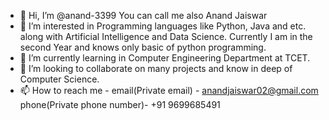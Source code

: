 - 👋 Hi, I’m @anand-3399 You can call me also Anand Jaiswar 
- 👀 I’m interested in Programming languages like Python, Java and etc. along with Artificial Intelligence and Data Science. Currently I am in the second Year and knows only basic of python programming.
- 🌱 I’m currently learning in Computer Engineering Department at TCET.
- 💞️ I’m looking to collaborate on many projects and know in deep of Computer Science.
- 📫 How to reach me - email(Private email) - anandjaiswar02@gmail.com
                        phone(Private phone number)- +91 9699685491

<!---
anand-3399/anand-3399 is a ✨ special ✨ repository because its `README.md` (this file) appears on your GitHub profile.
You can click the Preview link to take a look at your changes.
--->
